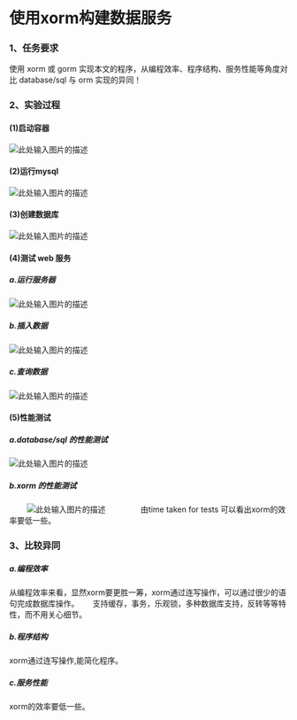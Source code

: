 ﻿# 使用xorm构建数据服务


### 1、任务要求   

使用 xorm 或 gorm 实现本文的程序，从编程效率、程序结构、服务性能等角度对比 database/sql 与 orm 实现的异同！ 
  
### 2、实验过程  
#### (1)启动容器　　
![此处输入图片的描述][1]　　


#### (2)运行mysql  
![此处输入图片的描述][2] 
  
#### (3)创建数据库    
![此处输入图片的描述][3]  

#### (4)测试 web 服务  
##### a.运行服务器  
![此处输入图片的描述][4]

##### b.插入数据  
![此处输入图片的描述][5]

##### c.查询数据  

![此处输入图片的描述][6]　　

#### (5)性能测试  　
##### a.database/sql 的性能测试　　
![此处输入图片的描述][7]　　

##### b.xorm 的性能测试　　
　　
![此处输入图片的描述][8]　　
　　
由time taken for tests 可以看出xorm的效率要低一些。　　
　　
### 3、比较异同　　
##### a.编程效率　　
从编程效率来看，显然xorm要更胜一筹，xorm通过连写操作，可以通过很少的语句完成数据库操作。　　 支持缓存，事务，乐观锁，多种数据库支持，反转等等特性，而不用关心细节。　　
　　
##### b.程序结构　　
xorm通过连写操作,能简化程序。　　
　　
##### c.服务性能　　
xorm的效率要低一些。

  [1]: https://raw.githubusercontent.com/thougr/cloudgo-data/master/sreenshot/ps.png
  [2]: https://raw.githubusercontent.com/thougr/cloudgo-data/master/sreenshot/run%20mysql.png
  [3]: https://raw.githubusercontent.com/thougr/cloudgo-data/master/sreenshot/createtables.png
  [4]: https://raw.githubusercontent.com/thougr/cloudgo-data/master/sreenshot/runserver.png
  [5]: https://raw.githubusercontent.com/thougr/cloudgo-data/master/sreenshot/insert.png
  [6]: https://raw.githubusercontent.com/thougr/cloudgo-data/master/sreenshot/selectall.png
  [7]: https://raw.githubusercontent.com/thougr/cloudgo-data/master/sreenshot/absql.png
  [8]: https://raw.githubusercontent.com/thougr/cloudgo-data/master/sreenshot/abxorm.png
